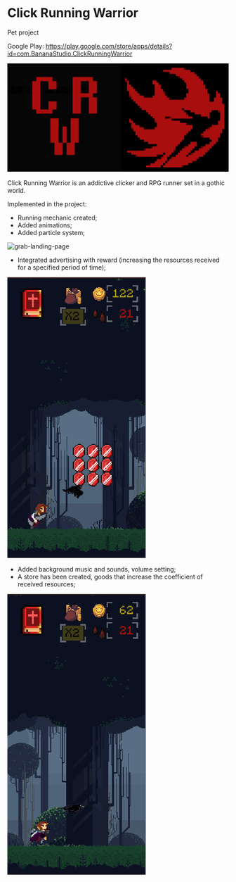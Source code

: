 # Click Running Warrior 
Pet project

Google Play:
https://play.google.com/store/apps/details?id=com.BananaStudio.ClickRunningWarrior

![alt text](BANNER_NameOfGame.png "")

Click Running Warrior is an addictive clicker and RPG runner set in a gothic world.

Implemented in the project:

- Running mechanic created;
- Added animations;
- Added particle system;

 ![grab-landing-page](https://github.com/Alex21Sav/Clicking_warrior/blob/main/1.gif)

- Integrated advertising with reward (increasing the resources received for a specified period of time);

 ![grab-landing-page](https://github.com/Alex21Sav/Clicking_warrior/blob/main/2.gif)

- Added background music and sounds, volume setting;
- A store has been created, goods that increase the coefficient of received resources;

![grab-landing-page](https://github.com/Alex21Sav/Clicking_warrior/blob/main/3.gif)


